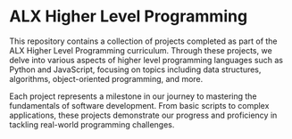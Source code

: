 # ALX Higher Level Programming

This repository contains a collection of projects completed as part of the ALX Higher Level Programming curriculum. Through these projects, we delve into various aspects of higher level programming languages such as Python and JavaScript, focusing on topics including data structures, algorithms, object-oriented programming, and more.

Each project represents a milestone in our journey to mastering the fundamentals of software development. From basic scripts to complex applications, these projects demonstrate our progress and proficiency in tackling real-world programming challenges.

